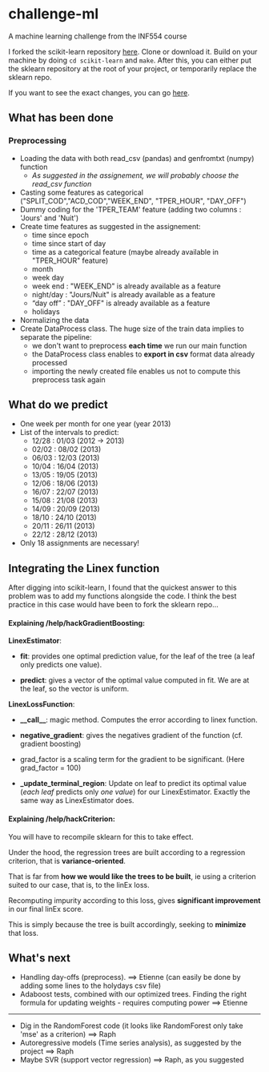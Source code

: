 # challenge-ml

A machine learning challenge from the INF554 course

I forked the scikit-learn repository [here](https://github.com/Edouard360/scikit-learn/). Clone or download it. Build on your machine by doing `cd scikit-learn` and `make`. 
After this, you can either put the sklearn repository at the root of your project, or temporarily replace the sklearn repo.

If you want to see the exact changes, you can go [here](https://github.com/Edouard360/scikit-learn/commit/b00d6f00c3a207fdfe1bb5a5717deeeda0e1a7a8).

## What has been done

### Preprocessing

* Loading the data with both read_csv (pandas) and genfromtxt (numpy) function
    * *As suggested in the assignement, we will probably choose the read_csv function*
* Casting some features as categorical ("SPLIT_COD","ACD_COD","WEEK_END", "TPER_HOUR", "DAY_OFF")
* Dummy coding for the 'TPER_TEAM' feature (adding two columns : 'Jours' and 'Nuit')
* Create time features as suggested in the assignement:
    * time since epoch
    * time since start of day
    * time as a categorical feature (maybe already available in "TPER_HOUR" feature)
    * month
    * week day
    * week end : "WEEK_END" is already available as a feature
    * night/day : "Jours/Nuit" is already available as a feature
    * “day off” : "DAY_OFF" is already available as a feature
    * holidays 
* Normalizing the data
* Create DataProcess class. The huge size of the train data implies to separate the pipeline:
    * we don't want to preprocess **each time** we run our main function
    * the DataProcess class enables to **export in csv** format data already processed
    * importing the newly created file enables us not to compute this preprocess task again

## What do we predict

* One week per month for one year (year 2013)
* List of the intervals to predict:
    * 12/28 : 01/03 (2012 -> 2013)
    * 02/02 : 08/02 (2013)
    * 06/03 : 12/03 (2013)
    * 10/04 : 16/04 (2013)
    * 13/05 : 19/05 (2013)
    * 12/06 : 18/06 (2013)
    * 16/07 : 22/07 (2013)
    * 15/08 : 21/08 (2013)
    * 14/09 : 20/09 (2013)
    * 18/10 : 24/10 (2013)
    * 20/11 : 26/11 (2013)
    * 22/12 : 28/12 (2013)
* Only 18 assignments are necessary!

## Integrating the Linex function

After digging into scikit-learn, I found that the quickest answer to this problem was to add my functions alongside the code. I think the best practice in this case would have been to fork the sklearn repo...

#### Explaining **/help/hackGradientBoosting**:

**LinexEstimator**:

* **fit**: provides one optimal prediction value, for the leaf of the tree (a leaf only predicts one value).

* **predict**: gives a vector of the optimal value computed in fit. We are at the leaf, so the vector is uniform.

**LinexLossFunction**:

 * **\_\_call\_\_**: magic method. Computes the error according to linex function.

 * **negative\_gradient**: gives the negatives gradient of the function (cf. gradient boosting)

  * grad\_factor is a scaling term for the gradient to be significant. (Here grad\_factor = 100)

 * **\_update\_terminal\_region**: Update on leaf to predict its optimal value (*each leaf* predicts only *one value*) for our LinexEstimator. Exactly the same way as LinexEstimator does.

#### Explaining **/help/hackCriterion**:

You will have to recompile sklearn for this to take effect.

Under the hood, the regression trees are built according to a regression criterion, that is **variance-oriented**.

That is far from **how we would like the trees to be built**, ie using a criterion suited to our case, that is, to the linEx loss.

Recomputing impurity according to this loss, gives **significant improvement** in our final linEx score.

This is simply because the tree is built accordingly, seeking to **minimize** that loss.



## What's next

* Handling day-offs (preprocess). ==> Etienne (can easily be done by adding some lines to the holydays csv file)
* Adaboost tests, combined with our optimized trees. Finding the right formula for updating weights - requires computing power ==> Etienne

___

* Dig in the RandomForest code (it looks like RandomForest only take 'mse' as a criterion) ==> Raph
* Autoregressive models (Time series analysis), as suggested by the project ==> Raph
* Maybe SVR (support vector regression) ==> Raph, as you suggested
